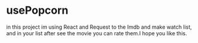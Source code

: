 <h1>usePopcorn</h1>
in this project im using React and Request to the Imdb and make watch list, and in your list after see the movie you can rate them.I hope you like this.
